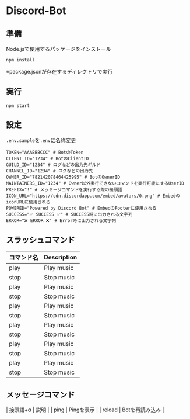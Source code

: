 <div id="top"></div>

# Discord-Bot

## 準備
Node.jsで使用するパッケージをインストール
```
npm install
```
※package.jsonが存在するディレクトリで実行

## 実行
```
npm start
```

## 設定
`.env.sample`を`.env`に名称変更
```
TOKEN="AAABBBCCC" # BotのToken
CLIENT_ID="1234" # BotのClientID
GUILD_ID="1234" # ログなどの出力先ギルド
CHANNEL_ID="1234" # ログなどの出力先
OWNER_ID="782142078464425995" # BotのOwnerID
MAINTAINERS_ID="1234" # Owner以外実行できないコマンドを実行可能にするUserID
PREFIX="!" # メッセージコマンドを実行する際の接頭語
ICON_URL="https://cdn.discordapp.com/embed/avatars/0.png" # EmbedのiconURLに使用される
POWERED="Powered by Discord Bot" # EmbedのFooterに使用される
SUCCESS="✅ SUCCESS ✅" # SUCCESS時に出力される文字列
ERROR="❌ ERROR ❌" # Error時に出力される文字列
```

## スラッシュコマンド
| コマンド名 | Description |
| ---------- | ----------- |
|    play    | Play music  |
|    stop    | Stop music  |
|    play    | Play music  |
|    stop    | Stop music  |
|    play    | Play music  |
|    stop    | Stop music  |
|    play    | Play music  |
|    stop    | Stop music  |
|    play    | Play music  |
|    stop    | Stop music  |
|    play    | Play music  |
|    stop    | Stop music  |

## メッセージコマンド
| 接頭語+α |      説明       |
|   ping   |   Pingを表示    |
|  reload  | Botを再読み込み |

